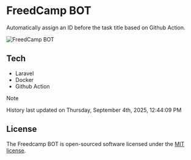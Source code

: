 # FreedCamp BOT

Automatically assign an ID before the task title based on Github Action.

![FreedCamp BOT](https://repository-images.githubusercontent.com/737932867/7d34798b-2680-471c-b089-a78a718d3d6a)

## Tech

- Laravel
- Docker
- Github Action

> [!NOTE]  
> History last updated on Thursday, September 4th, 2025, 12:44:09 PM

## License

The Freedcamp BOT is open-sourced software licensed under the [MIT license](https://opensource.org/licenses/MIT).

